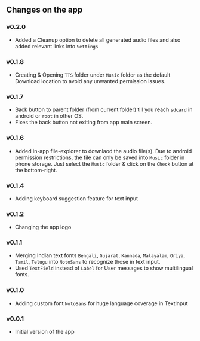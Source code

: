 ## Changes on the app

### v0.2.0
- Added a Cleanup option to delete all generated audio files and also added relevant links into `Settings`

### v0.1.8
- Creating & Opening `TTS` folder under `Music` folder as the default Download location to avoid any unwanted permission issues. 

### v0.1.7
- Back button to parent folder (from current folder) till you reach `sdcard` in android or `root` in other OS.
- Fixes the back button not exiting from app main screen.

### v0.1.6
- Added in-app file-explorer to downlaod the audio file(s). Due to android permission restrictions, the file can only be saved into `Music` folder in phone storage. Just select the `Music` folder & click on the `Check` button at the bottom-right.

### v0.1.4
- Adding keyboard suggestion feature for text input

### v0.1.2
- Changing the app logo

### v0.1.1
- Merging Indian text fonts `Bengali`, `Gujarat`, `Kannada`, `Malayalam`, `Oriya`, `Tamil`, `Telugu` into `NotoSans` to recognize those in text input.
- Used `TextField` instead of `Label` for User messages to show multilingual fonts.

### v0.1.0
- Adding custom font `NotoSans` for huge language coverage in TextInput

### v0.0.1
- Initial version of the app
